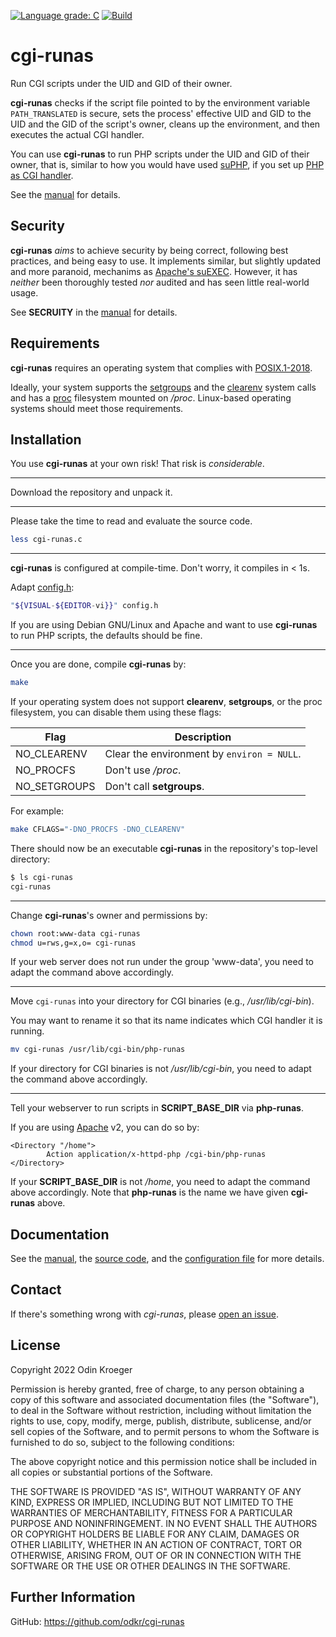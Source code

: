 [![Language grade: C](https://img.shields.io/lgtm/grade/cpp/github/odkr/cgi-runas.svg)](https://lgtm.com/projects/g/odkr/cgi-runas)
[![Build](https://ci.appveyor.com/api/projects/status/3besl1g6c66llwax/branch/main?svg=true)](https://ci.appveyor.com/project/odkr/cgi-runas/branch/main)

# cgi-runas

Run CGI scripts under the UID and GID of their owner.

**cgi-runas** checks if the script file pointed to by the environment
variable `PATH_TRANSLATED` is secure, sets the process' effective UID
and GID to the UID and the GID of the script's owner, cleans up the
environment, and then executes the actual CGI handler.

You can use **cgi-runas** to run PHP scripts under the UID and GID
of their owner, that is, similar to how you would have used
[suPHP](https://smarsching.github.io/suphp/Home.html), if you set up [PHP as
CGI handler](https://www.php.net/manual/en/install.unix.commandline.php).

See the [manual](MANUAL.rst) for details.


## Security

**cgi-runas** *aims* to achieve security by being correct, following
best practices, and being easy to use. It implements similar,
but slightly updated and more paranoid, mechanims as
[Apache's suEXEC](https://httpd.apache.org/docs/2.4/suexec.html).
However, it has *neither* been thoroughly tested *nor* audited and
has seen little real-world usage.

See **SECRUITY** in the [manual](MANUAL.rst) for details.


## Requirements

**cgi-runas** requires an operating system that complies with
[POSIX.1-2018](https://pubs.opengroup.org/onlinepubs/9699919799.2018edition/).

Ideally, your system supports the
[setgroups](https://man7.org/linux/man-pages/man2/setgroups.2.html)
and the
[clearenv](https://man7.org/linux/man-pages/man3/clearenv.3.html)
system calls and has a
[proc](https://tldp.org/LDP/Linux-Filesystem-Hierarchy/html/proc.html)
filesystem mounted on */proc*.
Linux-based operating systems should meet those requirements.


## Installation 

You use **cgi-runas** at your own risk!
That risk is *considerable*.

----

Download the repository and unpack it.
<!--[latest release](https://github.com/odkr/cgi-runas/releases/latest)
and unpack it:

```sh
(
	url="https://github.com/odkr/cgi-runas/releases/download/v0.0.0/cgi-runas-0.0.0.tgz"
	curl --silent --show-error --location "$url"
	[ "$?" -eq 127 ] && wget --output-document=- "$url"
) | tar -xz
```
-->

----

Please take the time to read and evaluate the source code.

```sh
less cgi-runas.c
```

----

**cgi-runas** is configured at compile-time. Don't worry, it compiles in < 1s.

Adapt [config.h](config.h):

```sh
"${VISUAL-${EDITOR-vi}}" config.h
```

If you are using Debian GNU/Linux and Apache and want to use **cgi-runas**
to run PHP scripts, the defaults should be fine.

----

Once you are done, compile **cgi-runas** by:

```sh
make
```

If your operating system does not support **clearenv**, **setgroups**,
or the proc filesystem, you can disable them using these flags:

| Flag         | Description                                |
| ------------ | ------------------------------------------ |
| NO_CLEARENV  | Clear the environment by `environ = NULL`. |
| NO_PROCFS    | Don't use */proc*.                         |
| NO_SETGROUPS | Don't call **setgroups**.                  |

For example:

```sh
make CFLAGS="-DNO_PROCFS -DNO_CLEARENV"
```

There should now be an executable **cgi-runas** in
the repository's top-level directory:

```sh
$ ls cgi-runas
cgi-runas
```


----


Change **cgi-runas**'s owner and permissions by:

```sh
chown root:www-data cgi-runas
chmod u=rws,g=x,o= cgi-runas
```

If your web server does not run under the group 'www-data',
you need to adapt the command above accordingly.


----

Move `cgi-runas` into your directory for CGI binaries
(e.g., */usr/lib/cgi-bin*).

You may want to rename it so that its name indicates
which CGI handler it is running.

```sh
mv cgi-runas /usr/lib/cgi-bin/php-runas
```

If your directory for CGI binaries is not */usr/lib/cgi-bin*,
you need to adapt the command above accordingly.

----

Tell your webserver to run scripts in **SCRIPT_BASE_DIR** via **php-runas**.

If you are using [Apache](https://www.apache.org) v2, you can do so by:

```apacheconf
<Directory "/home">
        Action application/x-httpd-php /cgi-bin/php-runas
</Directory>
```

If your **SCRIPT_BASE_DIR** is not */home*, you need to adapt the command
above accordingly. Note that **php-runas** is the name we have given
**cgi-runas** above.


## Documentation

See the [manual](MANUAL.rst), the [source code](cgi-runas.c), and
the [configuration file](config.h) for more details.


## Contact

If there's something wrong with *cgi-runas*, please
[open an issue](https://github.com/odkr/cgi-runas/issues).


## License

Copyright 2022 Odin Kroeger

Permission is hereby granted, free of charge, to any person obtaining a copy
of this software and associated documentation files (the "Software"), to deal
in the Software without restriction, including without limitation the rights
to use, copy, modify, merge, publish, distribute, sublicense, and/or sell
copies of the Software, and to permit persons to whom the Software is
furnished to do so, subject to the following conditions:

The above copyright notice and this permission notice shall be included in
all copies or substantial portions of the Software.

THE SOFTWARE IS PROVIDED "AS IS", WITHOUT WARRANTY OF ANY KIND, EXPRESS OR
IMPLIED, INCLUDING BUT NOT LIMITED TO THE WARRANTIES OF MERCHANTABILITY,
FITNESS FOR A PARTICULAR PURPOSE AND NONINFRINGEMENT. IN NO EVENT SHALL THE
AUTHORS OR COPYRIGHT HOLDERS BE LIABLE FOR ANY CLAIM, DAMAGES OR OTHER
LIABILITY, WHETHER IN AN ACTION OF CONTRACT, TORT OR OTHERWISE, ARISING FROM,
OUT OF OR IN CONNECTION WITH THE SOFTWARE OR THE USE OR OTHER DEALINGS IN THE
SOFTWARE.


## Further Information

GitHub: <https://github.com/odkr/cgi-runas>
